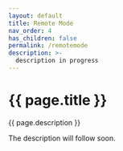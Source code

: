 ```yaml
---
layout: default
title: Remote Mode
nav_order: 4
has_children: false
permalink: /remotemode
description: >-
  description in progress
---
```


# {{ page.title }}
{{ page.description }}

The description will follow soon.